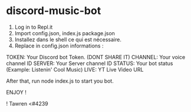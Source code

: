 # discord-music-bot

1) Log in to Repl.it
2) Import config.json, index.js package.json
3) Installez dans le shell ce qui est nécessaire.
4) Replace in config.json informations :

TOKEN: Your Discord bot Token. (DONT SHARE IT)
CHANNEL: Your voice channel ID
SERVER: Your Server channel ID
STATUS: Your bot status   (Example: Listenin' Cool Music)
LIVE: YT Live Video URL

After that, run node index.js to start you bot.

ENJOY !

! Tawren <#4239
